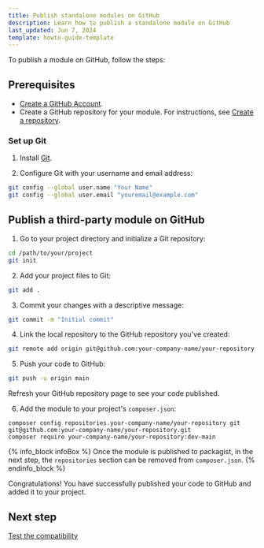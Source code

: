 ```yaml
---
title: Publish standalone modules on GitHub
description: Learn how to publish a standalone module on GitHub
last_updated: Jun 7, 2024
template: howto-guide-template
---
```


To publish a module on GitHub, follow the steps:


## Prerequisites

* [Create a GitHub Account](https://github.com/signup).
* Create a GitHub repository for your module. For instructions, see [Create a repository](https://docs.github.com/en/repositories/creating-and-managing-repositories/quickstart-for-repositories#create-a-repository).


### Set up Git

1. Install [Git](https://git-scm.com/).

2. Configure Git with your username and email address:

```bash
git config --global user.name "Your Name"
git config --global user.email "youremail@example.com"
```

## Publish a third-party module on GitHub

1. Go to your project directory and initialize a Git repository:

```bash
cd /path/to/your/project
git init
```

2. Add your project files to Git:

```bash
git add .
```

3. Commit your changes with a descriptive message:

```bash
git commit -m "Initial commit"
```

4. Link the local repository to the GitHub repository you've created:

```bash
git remote add origin git@github.com:your-company-name/your-repository.git
```

5. Push your code to GitHub:

```bash
git push -u origin main
```

  Refresh your GitHub repository page to see your code published.

6. Add the module to your project's `composer.json`:

```shell
composer config repositories.your-company-name/your-repository git git@github.com:your-company-name/your-repository.git
composer require your-company-name/your-repository:dev-main
```

{% info_block infoBox %}
Once the module is published to packagist, in the next step, the `repositories` section can be removed from `composer.json`.
{% endinfo_block %}

Congratulations! You have successfully published your code to GitHub and added it to your project.


## Next step

[Test the compatibility](/docs/dg/dev/developing-standalone-modules/test-the-compatibility-of-standalone-modules.html)
